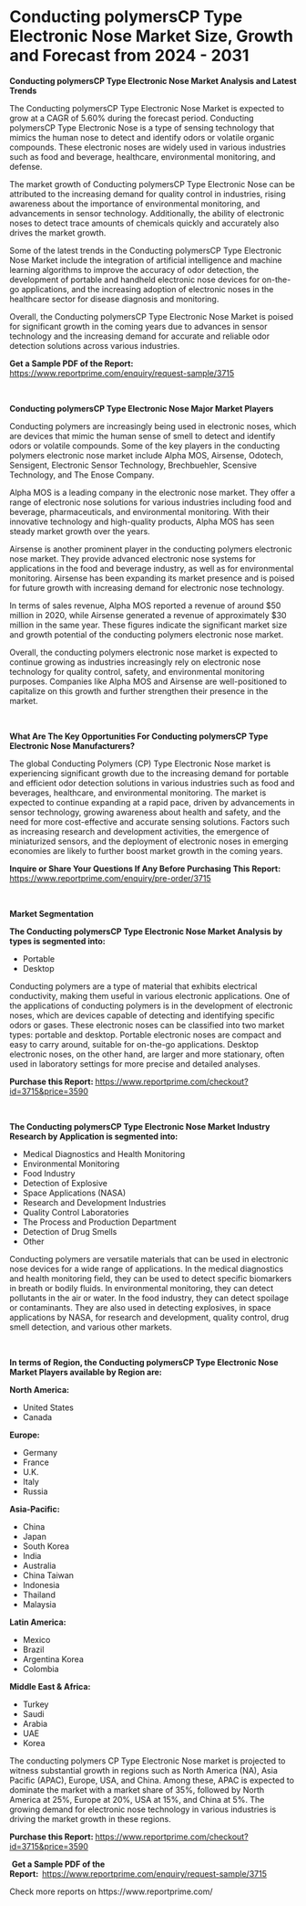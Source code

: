 <p><h1>Conducting polymersCP Type Electronic Nose Market Size, Growth and Forecast from 2024 - 2031</h1></p><p><strong>Conducting polymersCP Type Electronic Nose Market Analysis and Latest Trends</strong></p>
<p><p>The Conducting polymersCP Type Electronic Nose Market is expected to grow at a CAGR of 5.60% during the forecast period. Conducting polymersCP Type Electronic Nose is a type of sensing technology that mimics the human nose to detect and identify odors or volatile organic compounds. These electronic noses are widely used in various industries such as food and beverage, healthcare, environmental monitoring, and defense.</p><p>The market growth of Conducting polymersCP Type Electronic Nose can be attributed to the increasing demand for quality control in industries, rising awareness about the importance of environmental monitoring, and advancements in sensor technology. Additionally, the ability of electronic noses to detect trace amounts of chemicals quickly and accurately also drives the market growth.</p><p>Some of the latest trends in the Conducting polymersCP Type Electronic Nose Market include the integration of artificial intelligence and machine learning algorithms to improve the accuracy of odor detection, the development of portable and handheld electronic nose devices for on-the-go applications, and the increasing adoption of electronic noses in the healthcare sector for disease diagnosis and monitoring.</p><p>Overall, the Conducting polymersCP Type Electronic Nose Market is poised for significant growth in the coming years due to advances in sensor technology and the increasing demand for accurate and reliable odor detection solutions across various industries.</p></p>
<p><strong>Get a Sample PDF of the Report:&nbsp;</strong> <a href="https://www.reportprime.com/enquiry/request-sample/3715">https://www.reportprime.com/enquiry/request-sample/3715</a></p>
<p>&nbsp;</p>
<p><strong>Conducting polymersCP Type Electronic Nose Major Market Players</strong></p>
<p><p>Conducting polymers are increasingly being used in electronic noses, which are devices that mimic the human sense of smell to detect and identify odors or volatile compounds. Some of the key players in the conducting polymers electronic nose market include Alpha MOS, Airsense, Odotech, Sensigent, Electronic Sensor Technology, Brechbuehler, Scensive Technology, and The Enose Company.</p><p>Alpha MOS is a leading company in the electronic nose market. They offer a range of electronic nose solutions for various industries including food and beverage, pharmaceuticals, and environmental monitoring. With their innovative technology and high-quality products, Alpha MOS has seen steady market growth over the years.</p><p>Airsense is another prominent player in the conducting polymers electronic nose market. They provide advanced electronic nose systems for applications in the food and beverage industry, as well as for environmental monitoring. Airsense has been expanding its market presence and is poised for future growth with increasing demand for electronic nose technology.</p><p>In terms of sales revenue, Alpha MOS reported a revenue of around $50 million in 2020, while Airsense generated a revenue of approximately $30 million in the same year. These figures indicate the significant market size and growth potential of the conducting polymers electronic nose market.</p><p>Overall, the conducting polymers electronic nose market is expected to continue growing as industries increasingly rely on electronic nose technology for quality control, safety, and environmental monitoring purposes. Companies like Alpha MOS and Airsense are well-positioned to capitalize on this growth and further strengthen their presence in the market.</p></p>
<p>&nbsp;</p>
<p><strong>What Are The Key Opportunities For Conducting polymersCP Type Electronic Nose Manufacturers?</strong></p>
<p><p>The global Conducting Polymers (CP) Type Electronic Nose market is experiencing significant growth due to the increasing demand for portable and efficient odor detection solutions in various industries such as food and beverages, healthcare, and environmental monitoring. The market is expected to continue expanding at a rapid pace, driven by advancements in sensor technology, growing awareness about health and safety, and the need for more cost-effective and accurate sensing solutions. Factors such as increasing research and development activities, the emergence of miniaturized sensors, and the deployment of electronic noses in emerging economies are likely to further boost market growth in the coming years.</p></p>
<p><strong>Inquire or Share Your Questions If Any Before Purchasing This Report:</strong> <a href="https://www.reportprime.com/enquiry/pre-order/3715">https://www.reportprime.com/enquiry/pre-order/3715</a></p>
<p>&nbsp;</p>
<p><strong>Market Segmentation</strong></p>
<p><strong>The Conducting polymersCP Type Electronic Nose Market Analysis by types is segmented into:</strong></p>
<p><ul><li>Portable</li><li>Desktop</li></ul></p>
<p><p>Conducting polymers are a type of material that exhibits electrical conductivity, making them useful in various electronic applications. One of the applications of conducting polymers is in the development of electronic noses, which are devices capable of detecting and identifying specific odors or gases. These electronic noses can be classified into two market types: portable and desktop. Portable electronic noses are compact and easy to carry around, suitable for on-the-go applications. Desktop electronic noses, on the other hand, are larger and more stationary, often used in laboratory settings for more precise and detailed analyses.</p></p>
<p><strong>Purchase this Report:&nbsp;</strong><a href="https://www.reportprime.com/checkout?id=3715&price=3590">https://www.reportprime.com/checkout?id=3715&price=3590</a></p>
<p>&nbsp;</p>
<p><strong>The Conducting polymersCP Type Electronic Nose Market Industry Research by Application is segmented into:</strong></p>
<p><ul><li>Medical Diagnostics and Health Monitoring</li><li>Environmental Monitoring</li><li>Food Industry</li><li>Detection of Explosive</li><li>Space Applications (NASA)</li><li>Research and Development Industries</li><li>Quality Control Laboratories</li><li>The Process and Production Department</li><li>Detection of Drug Smells</li><li>Other</li></ul></p>
<p><p>Conducting polymers are versatile materials that can be used in electronic nose devices for a wide range of applications. In the medical diagnostics and health monitoring field, they can be used to detect specific biomarkers in breath or bodily fluids. In environmental monitoring, they can detect pollutants in the air or water. In the food industry, they can detect spoilage or contaminants. They are also used in detecting explosives, in space applications by NASA, for research and development, quality control, drug smell detection, and various other markets.</p></p>
<p>&nbsp;</p>
<p><strong>In terms of Region, the Conducting polymersCP Type Electronic Nose Market Players available by Region are:</strong></p>
<p>
    <p> <strong> North America: </strong>
        <ul>
            <li>United States</li>
            <li>Canada</li>
        </ul>
        </p> 
    <p> <strong> Europe: </strong>
        <ul>
            <li>Germany</li>
            <li>France</li>
            <li>U.K.</li>
            <li>Italy</li>
            <li>Russia</li>
        </ul>
        </p> 
    <p> <strong> Asia-Pacific: </strong>
        <ul>
            <li>China</li>
            <li>Japan</li>
            <li>South Korea</li>
            <li>India</li>
            <li>Australia</li>
            <li>China Taiwan</li>
            <li>Indonesia</li>
            <li>Thailand</li>
            <li>Malaysia</li>
        </ul>
        </p> 
    <p> <strong> Latin America: </strong>
        <ul>
            <li>Mexico</li>
            <li>Brazil</li>
            <li>Argentina Korea</li>
            <li>Colombia</li>
        </ul>
        </p> 
    <p> <strong> Middle East & Africa: </strong>
        <ul>
            <li>Turkey</li>
            <li>Saudi</li>
            <li>Arabia</li>
            <li>UAE</li>
            <li>Korea</li>
        </ul>
    </p>
    </p>
<p><p>The conducting polymers CP Type Electronic Nose market is projected to witness substantial growth in regions such as North America (NA), Asia Pacific (APAC), Europe, USA, and China. Among these, APAC is expected to dominate the market with a market share of 35%, followed by North America at 25%, Europe at 20%, USA at 15%, and China at 5%. The growing demand for electronic nose technology in various industries is driving the market growth in these regions.</p></p>
<p><strong>Purchase this Report: </strong><a href="https://www.reportprime.com/checkout?id=3715&price=3590">https://www.reportprime.com/checkout?id=3715&price=3590</a></p>
<p>&nbsp;<strong>Get a Sample PDF of the Report:&nbsp;&nbsp;</strong><a href="https://www.reportprime.com/enquiry/request-sample/3715">https://www.reportprime.com/enquiry/request-sample/3715</a></p>
<p><strong></strong></p>
<p>Check more reports on https://www.reportprime.com/</p>